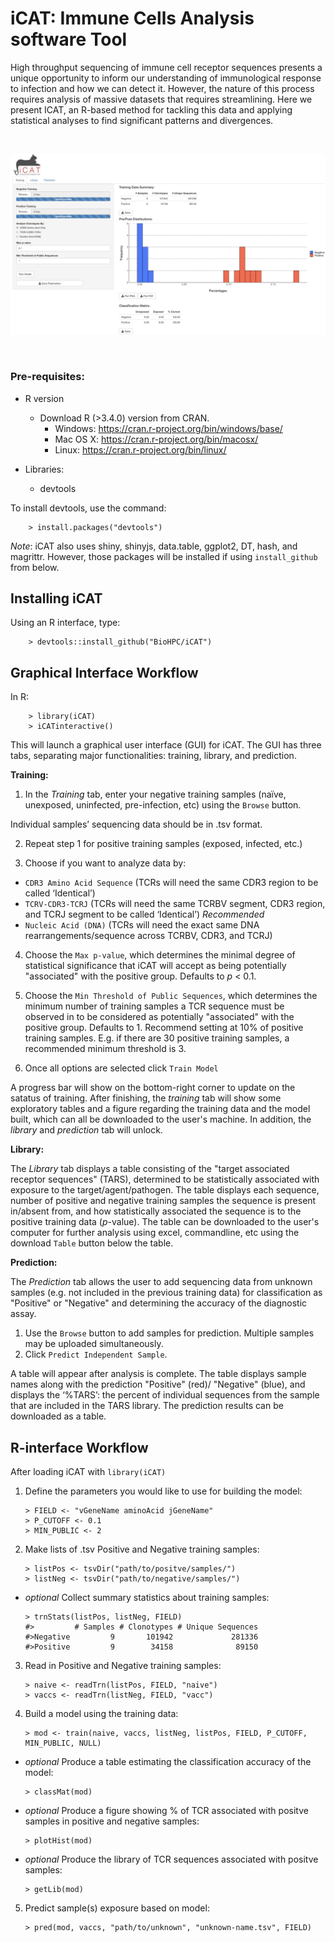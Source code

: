 # iCAT: Immune Cells Analysis software Tool

High throughput sequencing of immune cell receptor sequences presents a unique opportunity to inform our understanding of immunological response to infection and how we can detect it. However, the nature of this process requires analysis of massive datasets that requires streamlining. Here we present ICAT, an R-based method for tackling this data and applying statistical analyses to find significant patterns and divergences.

<br/>

![Alt text](/screenshot/icat.png?raw=true "Screeshot")

<br/>

### Pre-requisites:

* R version
  * Download R (>3.4.0) version from CRAN.
    * Windows: https://cran.r-project.org/bin/windows/base/
    * Mac OS X: https://cran.r-project.org/bin/macosx/
    * Linux: https://cran.r-project.org/bin/linux/

* Libraries:
    - devtools

To install devtools, use the command:

        > install.packages("devtools") 
        
*Note*: iCAT also uses shiny, shinyjs, data.table, ggplot2, DT, hash, and magrittr. However, those packages will be installed if using `install_github` from below.

## Installing iCAT

Using an R interface, type:

        > devtools::install_github("BioHPC/iCAT") 


## Graphical Interface Workflow

In R:

        > library(iCAT)
        > iCATinteractive()

This will launch a graphical user interface (GUI) for iCAT. The GUI has three tabs, separating major functionalities: training, library, and prediction.

**Training:**

1) In the _Training_ tab, enter your negative training samples (naïve, unexposed, uninfected, pre-infection, etc) using the `Browse` button.

Individual samples’ sequencing data should be in .tsv format.

2) Repeat step 1 for positive training samples (exposed, infected, etc.)

3) Choose if you want to analyze data by: 
- `CDR3 Amino Acid Sequence` (TCRs will need the same CDR3 region to be called ‘Identical’)
- `TCRV-CDR3-TCRJ` (TCRs will need the same TCRBV segment, CDR3 region, and TCRJ segment to be called ‘Identical’) *Recommended*
- `Nucleic Acid (DNA)` (TCRs will need the exact same DNA rearrangements/sequence across TCRBV, CDR3, and TCRJ)

4) Choose the `Max p-value`, which determines the minimal degree of statistical significance that iCAT will accept as being potentially "associated" with the positive group. Defaults to _p_ < 0.1.

5)	Choose the `Min Threshold of Public Sequences`, which determines the minimum number of training samples a TCR sequence must be observed in to be considered as potentially "associated" with the positive group. Defaults to 1. Recommend setting at 10% of positive training samples. E.g. if there are 30 positive training samples, a recommended minimum threshold is 3. 

6) Once all options are selected click `Train Model`

A progress bar will show on the bottom-right corner to update on the satatus of training. After finishing, the _training_ tab will show some exploratory tables and a figure regarding the training data and the model built, which can all be downloaded to the user's machine. In addition, the _library_ and _prediction_ tab will unlock.

**Library:**

The _Library_ tab displays a table consisting of the "target associated receptor sequences" (TARS), determined to be statistically associated with exposure to the target/agent/pathogen. The table displays each sequence, number of positive and negative training samples the sequence is present in/absent from, and how statistically associated the sequence is to the positive training data (*p*-value). The table can be downloaded to the user's computer for further analysis using excel, commandline, etc using the download `Table` button below the table.

**Prediction:**

The _Prediction_ tab allows the user to add sequencing data from unknown samples (e.g. not included in the previous training data) for classification as "Positive" or "Negative" and determining the accuracy of the diagnostic assay.

1)	Use the `Browse` button to add samples for prediction. Multiple samples may be uploaded simultaneously.
2)	Click `Predict Independent Sample`.

A table will appear after analysis is complete. The table displays sample names along with the prediction "Positive" (red)/ "Negative" (blue), and displays the ‘%TARS’: the percent of individual sequences from the sample that are included in the TARS library. The prediction results can be downloaded as a table.

## R-interface Workflow

After loading iCAT with `library(iCAT)`

1) Define the parameters you would like to use for building the model:

       > FIELD <- "vGeneName aminoAcid jGeneName"
       > P_CUTOFF <- 0.1
       > MIN_PUBLIC <- 2
       
2) Make lists of .tsv Positive and Negative training samples:

       > listPos <- tsvDir("path/to/positve/samples/")
       > listNeg <- tsvDir("path/to/negative/samples/")
       

 - _optional_ Collect summary statistics about training samples:

       > trnStats(listPos, listNeg, FIELD)
       #>         # Samples # Clonotypes # Unique Sequences
       #>Negative         9       101942             281336
       #>Positive         9        34158              89150
       
3) Read in Positive and Negative training samples:

       > naive <- readTrn(listPos, FIELD, "naive")
       > vaccs <- readTrn(listNeg, FIELD, "vacc")
       
4) Build a model using the training data:
      
       > mod <- train(naive, vaccs, listNeg, listPos, FIELD, P_CUTOFF, MIN_PUBLIC, NULL)
       
 - _optional_ Produce a table estimating the classification accuracy of the model: 

       > classMat(mod)
       
 - _optional_ Produce a figure showing % of TCR associated with positve samples in positive and negative samples:
    
       > plotHist(mod)
       
 - _optional_ Produce the library of TCR sequences associated with positve samples:

       > getLib(mod)
       
5) Predict sample(s) exposure based on model:

       > pred(mod, vaccs, "path/to/unknown", "unknown-name.tsv", FIELD)
       
       

